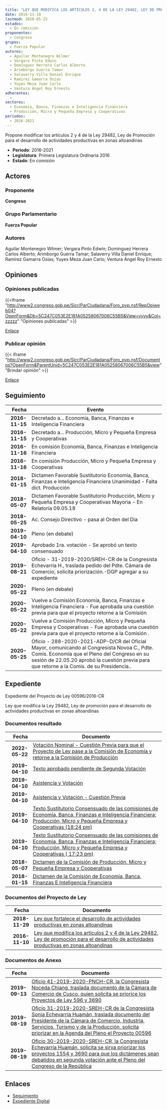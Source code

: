 ```yaml
---
title: "LEY QUE MODIFICA LOS ARTÍCULOS 2, 4 DE LA LEY 29482, LEY DE PROMOCIÓN PARA EL DESARROLLO DE ACTIVIDADES PRODUCTIVAS EN ZONAS ALTOANDINAS"
date: 2016-11-10
lastmod: 2020-05-25
estados: 
  - En comisión
proponentes: 
  - Congreso
grupos: 
  - Fuerza Popular
autores: 
  - Aguilar Montenegro Wilmer
  - Vergara Pinto Edwin
  - Domínguez Herrera Carlos Alberto
  - Arimborgo Guerra Tamar
  - Salaverry Villa Daniel Enrique
  - Ramírez Gamarra Osías
  - Yuyes Meza Juan Carlo
  - Ventura Ángel Roy Ernesto
adherentes: 
  - 
sectores: 
  - Economía, Banca, Finanzas e Inteligencia Financiera
  - Producción, Micro y Pequeña Empresa y Cooperativas
periodos: 
  - 2016-2021
---
```


Propone modificar los artículos 2 y 4 de la Ley 29482, Ley de Promoción para el desarrollo de actividades productivas en zonas altoandinas

- **Periodo**: 2016-2021
- **Legislatura**: Primera Legislatura Ordinaria 2016
- **Estado**: En comisión

## Actores

### Proponente

**Congreso**

### Grupo Parlamentario

**Fuerza Popular**

### Autores

Aguilar Montenegro Wilmer; Vergara Pinto Edwin; Domínguez Herrera Carlos Alberto; Arimborgo Guerra Tamar; Salaverry Villa Daniel Enrique; Ramírez Gamarra Osías; Yuyes Meza Juan Carlo; Ventura Ángel Roy Ernesto


## Opiniones

### Opiniones publicadas

{{<iframe "http://www2.congreso.gob.pe/Sicr/ParCiudadana/Foro_pvp.nsf/RepOpiweb04?OpenForm&Db=5C247C053E2E181A05258067006C55B5&View=yyyy&Col=zzzzz" "Opiniones publicadas" >}}

[Enlace](http://www2.congreso.gob.pe/Sicr/ParCiudadana/Foro_pvp.nsf/RepOpiweb04?OpenForm&Db=5C247C053E2E181A05258067006C55B5&View=yyyy&Col=zzzzz)
### Publicar opinión

{{< iframe "http://www2.congreso.gob.pe/Sicr/ParCiudadana/Foro_pvp.nsf/Documentos?OpenForm&ParentUnid=5C247C053E2E181A05258067006C55B5&view" "Brindar opinión" >}}

[Enlace](http://www2.congreso.gob.pe/Sicr/ParCiudadana/Foro_pvp.nsf/Documentos?OpenForm&ParentUnid=5C247C053E2E181A05258067006C55B5&view)

## Seguimiento

| Fecha | Evento |
|------:|--------|
| **2016-11-15** | Decretado a... Economía, Banca, Finanzas e Inteligencia Financiera|
| **2016-11-15** | Decretado a... Producción, Micro y Pequeña Empresa y Cooperativas|
| **2016-11-16** | En comisión Economía, Banca, Finanzas e Inteligencia Financiera|
| **2016-11-16** | En comisión Producción, Micro y Pequeña Empresa y Cooperativas|
| **2018-01-15** | Dictamen Favorable Sustitutorio Economía, Banca, Finanzas e Inteligencia Financiera Unanimidad - Falta dict. Producción|
| **2018-05-07** | Dictamen Favorable Sustitutorio Producción, Micro y Pequeña Empresa y Cooperativas Mayoria - En Relatoría 09.05.18|
| **2018-05-25** | Ac. Consejo Directivo - pasa al Orden del Día|
| **2019-04-10** | Pleno (en debate)|
| **2019-04-10** | Aprobado 1ra. votación - Se aprobó un texto consensuado|
| **2019-08-21** | Oficio - 31-2019-2020/SREH-CR de la Congresista Echevarría H., traslada pedido del Pdte. Cámara de Comercio, solicita priorización.-DGP agregar a su expediente|
| **2020-05-22** | Pleno (en debate)|
| **2020-05-22** | Vuelve a Comisión Economía, Banca, Finanzas e Inteligencia Financiera - Fue aprobada una cuestión previa para que el proyecto retorne a la Comisión|
| **2020-05-22** | Vuelve a Comisión Producción, Micro y Pequeña Empresa y Cooperativas - Fue aprobada una cuestión previa para que el proyecto retorne a la Comisión .|
| **2020-05-25** | Oficio - 288-2020-2021-ADP-D/CR del Oficial Mayor, comunicando al Congresista Novoa C., Pdte. Comis. Economía que el Pleno del Congreso en su sesión de 22.05.20 aprobó la cuestión previa para que retorne a la Comis. de su Presidencia..|


## Expediente

Expediente del Proyecto de Ley 00596/2016-CR

Ley que modifica la Ley 29482, Ley de promoción para el desarrollo de actividades productivas en zonas altoandinas


### Documentos resultado

| Fecha | Documento |
|------:|--------|
| **2022-05-22** | [Votación Nominal - Cuestión Previa para que el Proyecto de Ley pase a la Comisión de Economía y retorne a la Comisión de Producción](http://www.leyes.congreso.gob.pe/Documentos/2016_2021/Asistencia_y_Votacion/Proyectos_de_Ley/AVCP00596-20200522.pdf) |
| **2019-04-10** | [Texto aprobado pendiente de Segunda Votación](http://www.leyes.congreso.gob.pe/Documentos/2016_2021/Texto_Aprobado_Pendiente_de_Segunda_Votacion/TAPSV00596_20190410.pdf) |
| **2019-04-10** | [Asistencia y Votación](http://www.leyes.congreso.gob.pe/Documentos/2016_2021/Asistencia_y_Votacion/Proyectos_de_Ley/AV0059620190410.pdf) |
| **2019-04-10** | [Asistencia y Votación - Cuestión Previa](http://www.leyes.congreso.gob.pe/Documentos/2016_2021/Asistencia_y_Votacion/Proyectos_de_Ley/AVCP0059620190410.pdf) |
| **2019-04-10** | [Texto Sustitutorio Consensuado de las comisiones de Economía, Banca, Finanzas e Inteligencia Financiera; Producción, Micro y Pequeña Empresa y Cooperativas (18:24 pm)](http://www.leyes.congreso.gob.pe/Documentos/2016_2021/Texto_Sustitutorio/Consensuado/TSC0059620190410.pdf) |
| **2019-04-10** | [Texto Sustitutorio Consensuado de las comisiones de Economía, Banca, Finanzas e Inteligencia Financiera; Producción, Micro y Pequeña Empresa y Cooperativas ( 17:23 pm)](http://www.leyes.congreso.gob.pe/Documentos/2016_2021/Texto_Sustitutorio/Consensuado/TSC0059620190410..pdf) |
| **2018-05-07** | [Dictamen de la Comisión de Producción, Micro y Pequeña Empresa y Cooperativas](http://www.leyes.congreso.gob.pe/Documentos/2016_2021/Dictamenes/Proyectos_de_Ley/00596DC18MAY20180507.pdf) |
| **2018-01-15** | [Dictamen de la Comisión de Economía, Banca, Finanzas E Inteligencia Financiera](http://www.leyes.congreso.gob.pe/Documentos/2016_2021/Dictamenes/Proyectos_de_Ley/00596DC09MAY20180115.pdf) |

### Documentos del Proyecto de Ley

| Fecha | Documento |
|------:|--------|
| **2018-11-29** | [Ley que fortalece el desarrollo de actividades productivas en zonas altoandinas](http://www.leyes.congreso.gob.pe/Documentos/2016_2021/Proyectos_de_Ley_y_de_Resoluciones_Legislativas/PL0369020181129..pdf) |
| **2016-11-10** | [Ley que modifica los artículos 2 y 4 de la Ley 29482, Ley de promoción para el desarrollo de actividades productivas en zonas altoandinas](http://www.leyes.congreso.gob.pe/Documentos/2016_2021/Proyectos_de_Ley_y_de_Resoluciones_Legislativas/PL0059620161110.pdf) |

### Documentos de Anexo

| Fecha | Documento |
|------:|--------|
| **2019-09-13** | [Oficio 41-2019-2020-PNCH-CR, la Congresista Noceda Chiang, traslada documento de la Cámara de Comercio de Cusco, quien solicita se priorice los Proyectos de Ley 596 y 3690](http://www.leyes.congreso.gob.pe/Documentos/2016_2021/Oficios/Congresistas/OFICIO-41-2019-2020-PNCH-CR.pdf) |
| **2019-08-19** | [Oficio 31-2019-2020-SREH-CR de la Congresista Sonia Echevarría Huamán, traslada documento del Presidente de la Cámara de Comercio, Industria, Servicios, Turismo y de la Producción, solicita priorizar en la Agenda del Pleno el Proyecto 00596](http://www.leyes.congreso.gob.pe/Documentos/2016_2021/Oficios/Congresistas/OFICIO-31-2019-2020-SREH-CR.pdf) |
| **2019-08-19** | [Oficio 30-2019-2020-SREH-CR, la Congresista Echevarría Huamán, solicita se sirva priorizar los proyectos 1554 y 3690 para que los dictámenes sean debatidos en segunda votación ante el Pleno del Congreso de la República](http://www.leyes.congreso.gob.pe/Documentos/2016_2021/Oficios/Congresistas/OFICIO-30-2019-2020-SREH-CR.pdf) |

## Enlaces 

- [Seguimiento](http://www2.congreso.gob.pe/Sicr/TraDocEstProc/CLProLey2016.nsf/f7fff46988ca05b1052578e100829cc7/27bdbf80ce9f920b052580670066db27?OpenDocument)
- [Expediente Digital](http://www2.congreso.gob.pehttp://www2.congreso.gob.pe/Sicr/TraDocEstProc/CLProLey2016.nsf/f7fff46988ca05b1052578e100829cc7/27bdbf80ce9f920b052580670066db27?OpenDocument&Click=05257FB7005EB655.eb71d0cf91d8294e05256cdf006b5706/$Body/0.1C6C)
